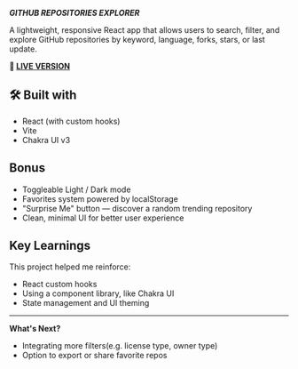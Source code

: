 **_GITHUB REPOSITORIES EXPLORER_**

A lightweight, responsive React app that allows users to search, filter, and explore GitHub repositories by keyword, language, forks, stars, or last update. 

**🔗 [LIVE VERSION](https://one-repo-away.vercel.app/)** 


**🛠️ Built with**
---
- React (with custom hooks)
- Vite
- Chakra UI v3

**Bonus**
---

- Toggleable Light / Dark mode
- Favorites system powered by localStorage
- "Surprise Me" button — discover a random trending repository
- Clean, minimal UI for better user experience

**Key Learnings**
---

This project helped me reinforce:
- React custom hooks
- Using a component library, like Chakra UI
- State management and UI theming

---

**What's Next?**
- Integrating more filters(e.g. license type, owner type)
- Option to export or share favorite repos

